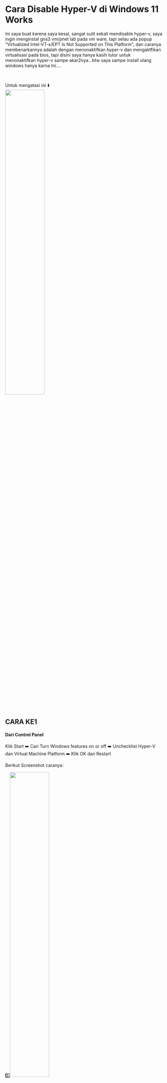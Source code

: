 # Cara Disable Hyper-V di Windows 11 Works

Ini saya buat karena saya kesal, sangat sulit sekali mendisable hyper-v, saya ingin menginstal gns3 vm/pnet lab pada vm ware, tapi selau ada popup "Virtualized Intel-VT-x/EPT Is Not Supported on This Platform", dan caranya membenarkannya adalah dengan menonaktifkan hyper-v dan mengaktfikan virtualisasi pada bios, tapi disini saya hanya kasih tutor untuk menonaktifkan hyper-v sampe akar2nya...btw saya sampe install ulang windows hanya karna Ini....

<br>

Untuk mengatasi ini ⬇️<br> <img src="/Disable Hyper-V Windows 11/screenshot/ini.png" style="width: 50%; height: 50%;">

<br>

## CARA KE1
#### Dari Control Panel

Klik Start ➡️ Cari Turn Windows features on or off ➡️ Unchecklist Hyper-V dan Virtual Machine Platform ➡️ Klik OK dan Restart

Berikut Screenshot caranya:

</p>1️⃣<img src="/Disable Hyper-V Windows 11/screenshot/ss1.png" style="width: 50%; height: 50%;">

</p>2️⃣<img src="/Disable Hyper-V Windows 11/screenshot/ss2.png" style="width: 50%; height: 50%;">

##### NOTE: kalo masih gag bisa lanjut ke cara ke2 dan seterusnya...


## CARA KE2
#### Dengan CMD

Buka CMD jalankan dengan run as administrator ➡️ Ketik Command ini ⬇️ dan Restart
```bash
bcdedit /set hypervisorlaunchtype off
```
Berikut Screenshot caranya:

</p>1️⃣<img src="/Disable Hyper-V Windows 11/screenshot/ss3.png" style="width: 50%; height: 50%;">

</p>2️⃣<img src="/Disable Hyper-V Windows 11/screenshot/ss4.png" style="width: 50%; height: 50%;">


## CARA KE3
#### Dengan PowerShell

Buka PowerShell jalankan dengan run as administrator ➡️ Ketik Command ini ⬇️ dan Restart
```bash
Disable-WindowsOptionalFeature -Online -FeatureName Microsoft-Hyper-V-Hypervisor
```
Berikut Screenshot caranya:

</p>1️⃣<img src="/Disable Hyper-V Windows 11/screenshot/ss5.png" style="width: 50%; height: 50%;">

</p>2️⃣<img src="/Disable Hyper-V Windows 11/screenshot/ss6.png" style="width: 50%; height: 50%;">

<br>

<br>

Jika setelah Restart masih tidak bisa coba lagi dengan command ini dan kemudian Restart lagi...
```bash
dism /online /disable-feature /featurename:microsoft-hyper-v-all
```
Berikut Screenshot caranya:

1️⃣<img src="/Disable Hyper-V Windows 11/screenshot/ss7.png" style="width: 50%; height: 50%;">

<br>

<br>

Kalo masih gag bisa juga coba command ini dan Restart lagi... kalo masih gag bisa juga lanjut Cara ke4...
```bash
get-netadapter|where-object {$_.interfacedescription -like "*hyper-v*"}|Disable-NetAdapter
```
Berikut Screenshot caranya:

1️⃣<img src="/Disable Hyper-V Windows 11/screenshot/ss8.png" style="width: 50%; height: 50%;">

<br>

## CARA KE4
#### Dengan Edit Registry Editor/Regedit

Ini adalah cara yang paling ampuh disaya, setelah melakukan cara ini akhirnya hyper-v saya berhasil di disable...

1️⃣ Klik kanan tombol Start dan pilih Run.

2️⃣ Ketik regedit dan tekan Enter.<br>
<img src="/Disable Hyper-V Windows 11/screenshot/ss9.png" style="width: 50%; height: 50%;">

3️⃣ Pada Search Bar cari ini dan tekan Enter.
```bash
Computer\HKEY_LOCAL_MACHINE\SYSTEM\CurrentControlSet\Control\DeviceGuard
```

4️⃣ Klik kanan pada layar, Klik new ➡️ DWORD (32-bit) Value dan beri nama EnableVirtualizationBasedSecurity .

5️⃣ Klik dua kali pada Nilai DWORD baru yang Anda buat, atur data nilainya ke 0, dan klik tombol OK.
<img src="/Disable Hyper-V Windows 11/screenshot/ss10.png" style="width: 50%; height: 50%;">

6️⃣ Selanjutnya klik Search Bar lagi cari ini dan tekan Enter.
```bash
Computer\HKEY_LOCAL_MACHINE\SYSTEM\CurrentControlSet\Control\Lsa
```
7️⃣ Buat Nilai DWORD baru dan beri nama LsaCfgFlags .

8️⃣ Anda dapat menonaktifkan Credential Guard dengan menetapkan nilai LsaCfgFlags ke 0.
<img src="/Disable Hyper-V Windows 11/screenshot/ss11.png" style="width: 50%; height: 50%;">

9️⃣ Trakhir klik Search Bar lagi cari ini dan tekan Enter.
```bash
Komputer\HKEY_LOCAL_MACHINE\SYSTEM\CurrentControlSet\Control\DeviceGuard\Skenario\HypervisorEnforcedCodeIntegrity
```
🔟 Ubah value data dari Enabled DWORD dari 1 menjadi 0 untuk disable memory isolation.
<img src="/Disable Hyper-V Windows 11/screenshot/ss12.png" style="width: 50%; height: 50%;">

Silahkan coba direstart lagi
